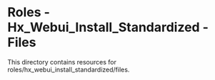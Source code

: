 # Roles - Hx_Webui_Install_Standardized - Files

This directory contains resources for roles/hx_webui_install_standardized/files.

